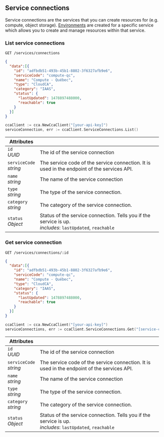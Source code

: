 ## Service connections

Service connections are the services that you can create resources for (e.g. compute, object storage). [Environments](#environments) are created for a specific service which allows you to create and manage resources within that service.

<!---- The service APIs are documented [here](#serviceApis) ---->


<!-------------------- LIST ORGANIZATIONS -------------------->
### List service connections

`GET /services/connections`

```json
{
  "data":[{
    "id": "adfbdb51-493b-45b1-8802-3f6327afb9e6",
    "serviceCode": "compute-qc",
    "name": "Compute - Québec",
    "type": "CloudCA",
    "category": "IAAS",
    "status": {  
      "lastUpdated": 1478897488000,
      "reachable": true
    }
  }]
}
```
```go
ccaClient := cca.NewCcaClient("[your-api-key]")
serviceConnection, err := ccaClient.ServiceConnections.List()
```

Attributes | &nbsp;
---- | -----------
`id`<br/>*UUID* | The id of the service connection
`serviceCode`<br/>*string* | The service code of the service connection. It is used in the endpoint of the services API.
`name`<br/>*string* | The name of the service connection
`type`<br/>*string* | The type of the service connection.
`category`<br/>*string* | The category of the service connection.
`status`<br/>*Object* | Status of the service connection. Tells you if the service is up.<br/>*includes*: `lastUpdated`, `reachable`


<!-------------------- GET ORGANIZATION -------------------->

### Get service connection

`GET /services/connections/:id`

```json
{
  "data":[{
    "id": "adfbdb51-493b-45b1-8802-3f6327afb9e6",
    "serviceCode": "compute-qc",
    "name": "Compute - Québec",
    "type": "CloudCA",
    "category": "IAAS",
    "status": {  
      "lastUpdated": 1478897488000,
      "reachable": true
    }
  }]
}
```
```go
ccaClient := cca.NewCcaClient("[your-api-key]")
serviceConnections, err := ccaClient.ServiceConnections.Get("[service-connection-id]")
```

Attributes | &nbsp;
---- | -----------
`id`<br/>*UUID* | The id of the service connection
`serviceCode`<br/>*string* | The service code of the service connection. It is used in the endpoint of the services API.
`name`<br/>*string* | The name of the service connection
`type`<br/>*string* | The type of the service connection.
`category`<br/>*string* | The category of the service connection.
`status`<br/>*Object* | Status of the service connection. Tells you if the service is up.<br/>*includes*: `lastUpdated`, `reachable`
